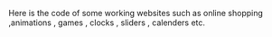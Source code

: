 Here is the code of some working websites such as online shopping ,animations , games ,  clocks , sliders  , calenders   etc.
